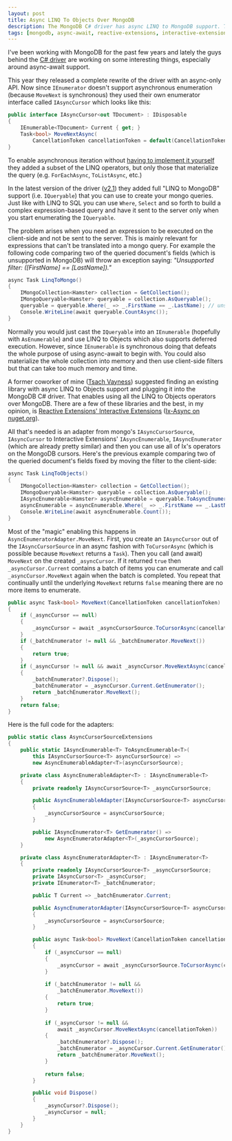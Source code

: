 ```yaml
---
layout: post
title: Async LINQ To Objects Over MongoDB
description: The MongoDB C# driver has async LINQ to MongoDB support. This shows how to add async LINQ to Objects support over MongoDB using Rx's Ix.
tags: [mongodb, async-await, reactive-extensions, interactive-extensions, async-enumerable]
---
```


I've been working with MongoDB for the past few years and lately the guys behind the [C# driver](https://github.com/mongodb/mongo-csharp-driver "mongo-csharp-driver") are working on some interesting things, especially around async-await support.

This year they released a complete rewrite of the driver with an async-only API. Now since `IEnumerator` doesn't support asynchronous enumeration (because `MoveNext` is synchronous) they used their own enumerator interface called `IAsyncCursor` which looks like this:
<!--more-->

```csharp
public interface IAsyncCursor<out TDocument> : IDisposable
{
    IEnumerable<TDocument> Current { get; }
    Task<bool> MoveNextAsync(
        CancellationToken cancellationToken = default(CancellationToken));
}
``` 

To enable asynchronous iteration without [having to implement it yourself](http://stackoverflow.com/a/29683170/885318 "How is an IAsyncCursor used for iteration with the mongodb c# driver?") they added a subset of the LINQ operators, but only those that materialize the query (e.g. `ForEachAsync`,  `ToListAsync`, etc.)

In the latest version of the driver ([v2.1](https://github.com/mongodb/mongo-csharp-driver/releases/tag/v2.1.0)) they added full "LINQ to MongoDB" support (i.e. `IQueryable`) that you can use to create your mongo queries. Just like with LINQ to SQL you can use `Where`, `Select` and so forth to build a complex expression-based query and have it sent to the server only when you start enumerating the `IQueryable`.

The problem arises when you need an expression to be executed on the client-side and not be sent to the server. This is mainly relevant for expressions that can't be translated into a mongo query. For example the following code comparing two of the queried document's fields (which is unsupported in MongoDB) will throw an exception saying: *"Unsupported filter: ([FirstName] == [LastName])."*

```csharp
async Task LinqToMongo()
{
    IMongoCollection<Hamster> collection = GetCollection();
    IMongoQueryable<Hamster> queryable = collection.AsQueryable();
    queryable = queryable.Where(_ => _.FirstName == _.LastName); // unsupported filter
    Console.WriteLine(await queryable.CountAsync());
}
```

Normally you would just cast the `IQueryable` into an `IEnumerable` (hopefully with `AsEnumerable`) and use LINQ to Objects which also supports deferred execution. However, since `IEnumerable` is synchronous doing that defeats the whole purpose of using async-await to begin with. You could also materialize the whole collection into memory and then use client-side filters but that can take too much memory and time.

A former coworker of mine ([Tsach Vayness](https://linkedin.com/in/tsachv "Tsach Vayness")) suggested finding an existing library with async LINQ to Objects support and plugging it into the MongoDB C# driver. That enables using all the LINQ to Objects operators over MongoDB. There are a few of these libraries and the best, in my opinion, is [Reactive Extensions' Interactive Extensions](https://github.com/Reactive-Extensions/Rx.NET#interactive-extensions "Rx.NET") ([Ix-Async on nuget.org](https://www.nuget.org/packages/Ix-Async/ "Ix-Async")).

All that's needed is an adapter from mongo's `IAsyncCursorSource`, `IAsyncCursor` to Interactive Extensions' `IAsyncEnumerable`, `IAsyncEnumerator` (which are already pretty similar) and then you can use all of Ix's operators on the MongoDB cursors. Here's the previous example comparing two of the queried document's fields fixed by moving the filter to the client-side:

```csharp
async Task LinqToObjects()
{
    IMongoCollection<Hamster> collection = GetCollection();
    IMongoQueryable<Hamster> queryable = collection.AsQueryable();
    IAsyncEnumerable<Hamster> asyncEnumerable = queryable.ToAsyncEnumerable();
    asyncEnumerable = asyncEnumerable.Where(_ => _.FirstName == _.LastName);
    Console.WriteLine(await asyncEnumerable.Count());
}
```

Most of the "magic" enabling this happens in `AsyncEnumeratorAdapter.MoveNext`. First, you create an `IAsyncCursor` out of the `IAsyncCursorSource` in an async fashion with `ToCursorAsync` (which is possible because `MoveNext` returns a `Task`). Then you call (and await) `MoveNext` on the created `_asyncCursor`. If it returned `true` then `_asyncCursor.Current` contains a batch of items you can enumerate and call `_asyncCursor.MoveNext` again when the batch is completed. You repeat that continually until the underlying `MoveNext` returns `false` meaning there are no more items to enumerate. 

```csharp
public async Task<bool> MoveNext(CancellationToken cancellationToken)
{
    if (_asyncCursor == null)
    {
        _asyncCursor = await _asyncCursorSource.ToCursorAsync(cancellationToken);
    }
    if (_batchEnumerator != null && _batchEnumerator.MoveNext())
    {
        return true;
    }
    if (_asyncCursor != null && await _asyncCursor.MoveNextAsync(cancellationToken))
    {
        _batchEnumerator?.Dispose();
        _batchEnumerator = _asyncCursor.Current.GetEnumerator();
        return _batchEnumerator.MoveNext();
    }
    return false;
}
```

Here is the full code for the adapters:

```csharp
public static class AsyncCursorSourceExtensions
{
    public static IAsyncEnumerable<T> ToAsyncEnumerable<T>(
        this IAsyncCursorSource<T> asyncCursorSource) => 
        new AsyncEnumerableAdapter<T>(asyncCursorSource);

    private class AsyncEnumerableAdapter<T> : IAsyncEnumerable<T>
    {
        private readonly IAsyncCursorSource<T> _asyncCursorSource;

        public AsyncEnumerableAdapter(IAsyncCursorSource<T> asyncCursorSource)
        {
            _asyncCursorSource = asyncCursorSource;
        }

        public IAsyncEnumerator<T> GetEnumerator() => 
            new AsyncEnumeratorAdapter<T>(_asyncCursorSource);
    }

    private class AsyncEnumeratorAdapter<T> : IAsyncEnumerator<T>
    {
        private readonly IAsyncCursorSource<T> _asyncCursorSource;
        private IAsyncCursor<T> _asyncCursor;
        private IEnumerator<T> _batchEnumerator;

        public T Current => _batchEnumerator.Current;

        public AsyncEnumeratorAdapter(IAsyncCursorSource<T> asyncCursorSource)
        {
            _asyncCursorSource = asyncCursorSource;
        }

        public async Task<bool> MoveNext(CancellationToken cancellationToken)
        {
            if (_asyncCursor == null)
            {
                _asyncCursor = await _asyncCursorSource.ToCursorAsync(cancellationToken);
            }
            
            if (_batchEnumerator != null &&
                _batchEnumerator.MoveNext())
            {
                return true;
            }
            
            if (_asyncCursor != null &&
                await _asyncCursor.MoveNextAsync(cancellationToken))
            {
                _batchEnumerator?.Dispose();
                _batchEnumerator = _asyncCursor.Current.GetEnumerator();
                return _batchEnumerator.MoveNext();
            }
            
            return false;
        }

        public void Dispose()
        {
            _asyncCursor?.Dispose();
            _asyncCursor = null;
        }
    }
}
```